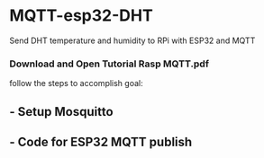 # MQTT-esp32-DHT
Send DHT temperature and humidity to RPi with ESP32 and MQTT

### Download and Open Tutorial Rasp MQTT.pdf 
 
 follow the steps to accomplish goal:
 ## - Setup Mosquitto
 ## - Code for ESP32 MQTT publish
  
